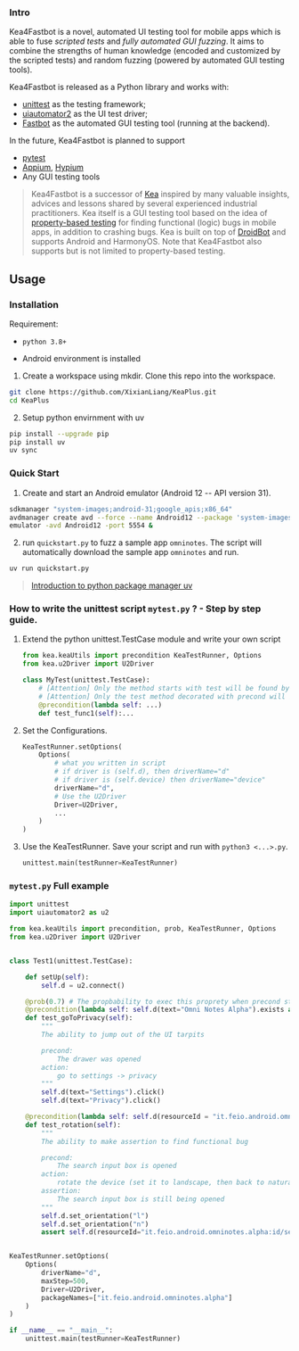 ### Intro 

Kea4Fastbot is a novel, automated UI testing tool for mobile apps which is able to fuse *scripted tests* and *fully automated GUI fuzzing*. It aims to combine the strengths of human knowledge (encoded and customized by the scripted tests) and random fuzzing (powered by automated GUI testing tools).

Kea4Fastbot is released as a Python library
and works with:

- [unittest](https://docs.python.org/3/library/unittest.html) as the testing framework;
- [uiautomator2]() as the UI test driver; 
- [Fastbot](https://github.com/bytedance/Fastbot_Android) as the automated GUI testing tool (running at the backend).

In the future, Kea4Fastbot is planned to support
- [pytest]()
- [Appium](), [Hypium]()
- Any GUI testing tools

> Kea4Fastbot is a successor of [Kea](https://github.com/ecnusse/Kea) inspired by many valuable insights, advices and lessons shared by several experienced industrial practitioners. 
Kea itself is a GUI testing tool based on the idea of [property-based testing](https://en.wikipedia.org/wiki/Software_testing#Property_testing) for finding functional (logic) bugs in mobile apps, in addition to crashing bugs.
Kea is built on top of [DroidBot](https://github.com/honeynet/droidbot) and 
supports Android and HarmonyOS.
Note that Kea4Fastbot also supports but is not limited to property-based testing. 

## Usage

### Installation

Requirement:
-  `python 3.8+`

- Android environment is installed

1. Create a workspace using mkdir. Clone this repo into the workspace.

```bash
git clone https://github.com/XixianLiang/KeaPlus.git
cd KeaPlus
```

2. Setup python envirnment with uv
```bash
pip install --upgrade pip
pip install uv
uv sync
```

### Quick Start

1. Create and start an Android emulator (Android 12 -- API version 31).

```bash
sdkmanager "system-images;android-31;google_apis;x86_64"
avdmanager create avd --force --name Android12 --package 'system-images;android-31;google_apis;x86_64' --abi google_apis/x86_64 --sdcard 1024M --device 'Nexus 7'
emulator -avd Android12 -port 5554 &
```


2. run `quickstart.py` to fuzz a sample app `omninotes`.
The script will automatically download the sample app `omninotes` and run.

```python
uv run quickstart.py
```

> [Introduction to python package manager uv](https://docs.astral.sh/uv/)

### How to write the unittest script `mytest.py` ? - Step by step guide.

1. Extend the python unittest.TestCase module and write your own script

    ```python
    from kea.keaUtils import precondition KeaTestRunner, Options
    from kea.u2Driver import U2Driver

    class MyTest(unittest.TestCase):
        # [Attention] Only the method starts with test will be found by unittest
        # [Attention] Only the test method decorated with precond will be loaded as a property
        @precondition(lambda self: ...)
        def test_func1(self):...
    ```

2. Set the Configurations.

    ```python
    KeaTestRunner.setOptions(
        Options(
            # what you written in script
            # if driver is (self.d), then driverName="d"
            # if driver is (self.device) then driverName="device"
            driverName="d",
            # Use the U2Driver
            Driver=U2Driver,
            ...
        )
    )
    ```

3. Use the KeaTestRunner. Save your script and run with `python3 <...>.py`.
   
    ```python
    unittest.main(testRunner=KeaTestRunner)
    ```


### `mytest.py` Full example

```python
import unittest
import uiautomator2 as u2

from kea.keaUtils import precondition, prob, KeaTestRunner, Options
from kea.u2Driver import U2Driver


class Test1(unittest.TestCase):

    def setUp(self):
        self.d = u2.connect()

    @prob(0.7) # The propbability to exec this proprety when precond statisfied is 0.7
    @precondition(lambda self: self.d(text="Omni Notes Alpha").exists and self.d(text="Settings").exists)
    def test_goToPrivacy(self):
        """
        The ability to jump out of the UI tarpits

        precond:
            The drawer was opened
        action:
            go to settings -> privacy
        """
        self.d(text="Settings").click()
        self.d(text="Privacy").click()

    @precondition(lambda self: self.d(resourceId = "it.feio.android.omninotes.alpha:id/search_src_text").exists)
    def test_rotation(self):
        """
        The ability to make assertion to find functional bug

        precond:
            The search input box is opened
        action:
            rotate the device (set it to landscape, then back to natural)
        assertion:
            The search input box is still being opened
        """
        self.d.set_orientation("l")
        self.d.set_orientation("n")
        assert self.d(resourceId="it.feio.android.omninotes.alpha:id/search_src_text").exists()


KeaTestRunner.setOptions(
    Options(
        driverName="d",
        maxStep=500,
        Driver=U2Driver,
        packageNames=["it.feio.android.omninotes.alpha"]
    )
)

if __name__ == "__main__":
    unittest.main(testRunner=KeaTestRunner)
```